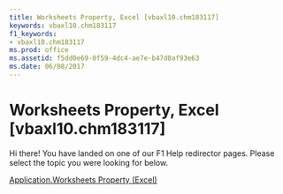 ```yaml
---
title: Worksheets Property, Excel [vbaxl10.chm183117]
keywords: vbaxl10.chm183117
f1_keywords:
- vbaxl10.chm183117
ms.prod: office
ms.assetid: f5dd0e69-0f59-4dc4-ae7e-b47d8af93e63
ms.date: 06/08/2017
---
```



# Worksheets Property, Excel [vbaxl10.chm183117]

Hi there! You have landed on one of our F1 Help redirector pages. Please select the topic you were looking for below.

[Application.Worksheets Property (Excel)](http://msdn.microsoft.com/library/ee9350d3-f24e-ed40-b267-8101d3267b4d%28Office.15%29.aspx)

